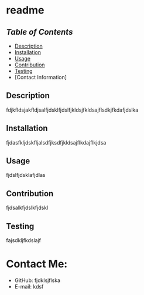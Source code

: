 # readme 

## *Table of Contents*

* [Description](#description)
* [Installation](#installation)
* [Usage](#usage)
* [Contribution](#contribution)
* [Testing](#testing)
* [Contact Information]

## Description 
fdjkfldsjakfldjsalfjdsklfjdslfjkldsjfkldsajflsdkjfkdafjdslka
## Installation
fjdasfkljdskfljalsdfjksdfjkldsajflkdajflkjdsa
## Usage 
fjdslfjdsklafjdlas
## Contribution
fjdsalkfjdslkfjdskl
## Testing 
fajsdkljfkdslajf

# Contact Me:
* GitHub: fjdklsjflska
* E-mail: kdsf
    